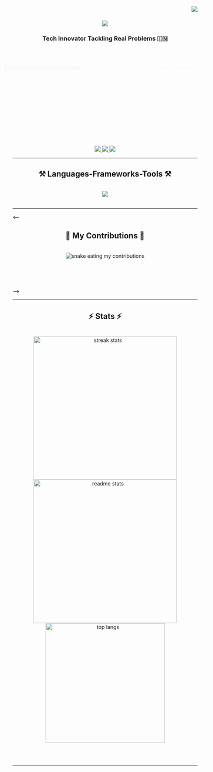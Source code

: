 <img align="right" src="https://visitor-badge.laobi.icu/badge?page_id=kishlay-kumar7.kishlay-kumar7" />

<h1 align="center">
    <img src="https://readme-typing-svg.herokuapp.com/?font=Righteous&size=35&center=true&vCenter=true&width=500&height=70&duration=4000&lines=Hi+There!+👋;+I'm+Kishlay!;" />
</h1>

<h3 align="center">Tech Innovator Tackling Real Problems 🇮🇳</h3>

<br/>

<div align="center">
  <div style="display: inline-block; text-align: left; animation: fadeInLeft 1.5s ease;">
    <p>🔭 I’m currently working on <b>LMS</b></p>
  </div>
  <div style="display: inline-block; text-align: left; animation: fadeInRight 2.5s ease;">
    <p>🌱 I’m currently learning <b>Web technologies</b></p>
  </div>
  <div style="display: inline-block; text-align: left; animation: fadeInLeft 3.5s ease;">
    <p>💬 Ask me about <b>Node.js, React, MongoDb... or anything</b> <a href="https://github.com/kishlay-kumar7/kishlay-kumar7/issues">here</a></p>
  </div>
  <div style="display: inline-block; text-align: left; animation: fadeInRight 4.5s ease;">
    <p>⚡ Fun Fact: "I believe every problem has a solution—sometimes it just needs a bit of chai and a peaceful place!"</p>
  </div>
</div>

<style>
@keyframes fadeInLeft {
  0% {
    opacity: 0;
    transform: translateX(-30px);
  }
  100% {
    opacity: 1;
    transform: translateX(0);
  }
}

@keyframes fadeInRight {
  0% {
    opacity: 0;
    transform: translateX(30px);
  }
  100% {
    opacity: 1;
    transform: translateX(0);
  }
}

div[align="center"] div {
  margin: 15px 0;
}
</style>

<div align="center"> 
  <a href="mailto:kishlay141@gmail.com">
    <img src="https://img.shields.io/badge/Gmail-333333?style=for-the-badge&logo=gmail&logoColor=red" />
  </a>
  <a href="https://linkedin.com/in/kishlaykumar1" target="_blank">
    <img src="https://img.shields.io/badge/LinkedIn-0077B5?style=for-the-badge&logo=linkedin&logoColor=white" target="_blank" />
  </a>
  <a href="https://kishlay-kumar7.github.io" target="_blank">
     <img src="https://img.shields.io/badge/Portfolio-FF5722?style=for-the-badge&logo=todoist&logoColor=white" target="_blank" /> <!-- sqlite, safari, google-chrome are other good icon options -->
  </a>
</div>

<hr/>

<h2 align="center">⚒️ Languages-Frameworks-Tools ⚒️</h2>
<br/>
<div align="center">
    <img src="https://skillicons.dev/icons?i=nodejs,react,bootstrap,vscode,github,figma,tailwind,git,c++,python,javascript,express,mongodb,c,mysql" />
</div>

<br/>
<hr/>

<-- <div align="center">
  <h2>🐍 My Contributions 🐍</h2>
  <br>
  <img alt="snake eating my contributions" src="https://raw.githubusercontent.com/kishlay-kumar7/kishlay-kumar7/output/github-contribution-grid-snake.svg" />
  
  <br/><br/><br/>
</div> -->

<hr/>

<h2 align="center">⚡ Stats ⚡</h2>
<br>
<div align=center>
  <img width=390 src="https://github-readme-streak-stats.herokuapp.com/?user=kishlay-kumar7&count_private=true&theme=react&border_radius=10" alt="streak stats"/>
  <img width=390 src="https://github-readme-stats.vercel.app/api?username=kishlay-kumar7&count_private=true&show_icons=true&theme=react&rank_icon=github&border_radius=10" alt="readme stats" />
  <br/>
  <img width=325 align="center" src="https://github-readme-stats.vercel.app/api/top-langs/?username=kishlay-kumar7&hide=HTML&langs_count=8&layout=compact&theme=react&border_radius=10&size_weight=0.5&count_weight=0.5&exclude_repo=github-readme-stats" alt="top langs" />
</div>

<br/><br/>

<hr/>

<br/>



<br/>

